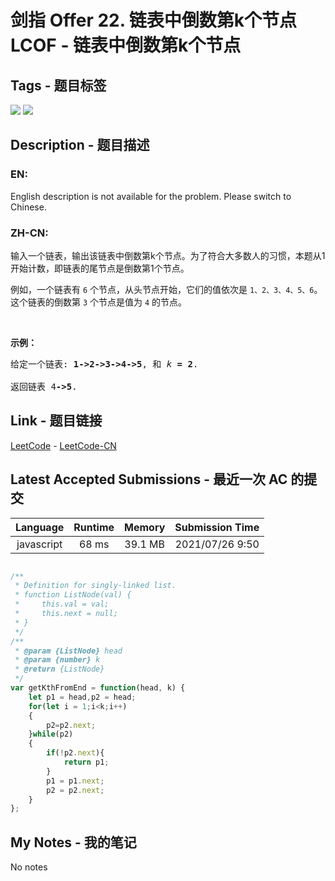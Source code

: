 
# 剑指 Offer 22. 链表中倒数第k个节点 LCOF - 链表中倒数第k个节点

## Tags - 题目标签

 <img src="https://img.shields.io/badge/Linked List-链表-blue.svg">   <img src="https://img.shields.io/badge/Two Pointers-双指针-blue.svg">  


## Description - 题目描述

### EN:
<p>English description is not available for the problem. Please switch to Chinese.</p>

### ZH-CN:
<p>输入一个链表，输出该链表中倒数第k个节点。为了符合大多数人的习惯，本题从1开始计数，即链表的尾节点是倒数第1个节点。</p>

<p>例如，一个链表有 <code>6</code> 个节点，从头节点开始，它们的值依次是 <code>1、2、3、4、5、6</code>。这个链表的倒数第 <code>3</code> 个节点是值为 <code>4</code> 的节点。</p>

<p> </p>

<p><strong>示例：</strong></p>

<pre>
给定一个链表: <strong>1->2->3->4->5</strong>, 和 <em>k </em><strong>= 2</strong>.

返回链表 4<strong>->5</strong>.</pre>



## Link - 题目链接

[LeetCode](https://leetcode.com/problems/lian-biao-zhong-dao-shu-di-kge-jie-dian-lcof/description/)  -  [LeetCode-CN](https://leetcode-cn.com/problems/lian-biao-zhong-dao-shu-di-kge-jie-dian-lcof/description/)
## Latest Accepted Submissions - 最近一次 AC 的提交


| Language | Runtime | Memory | Submission Time |
|:---:|:---:|:---:|:---:|
| javascript  | 68 ms | 39.1 MB | 2021/07/26 9:50 |

```javascript

/**
 * Definition for singly-linked list.
 * function ListNode(val) {
 *     this.val = val;
 *     this.next = null;
 * }
 */
/**
 * @param {ListNode} head
 * @param {number} k
 * @return {ListNode}
 */
var getKthFromEnd = function(head, k) {
    let p1 = head,p2 = head;
    for(let i = 1;i<k;i++)
    {
        p2=p2.next;
    }while(p2)
    {
        if(!p2.next){
            return p1;
        }
        p1 = p1.next;
        p2 = p2.next;
    }
};

```
## My Notes - 我的笔记


No notes

